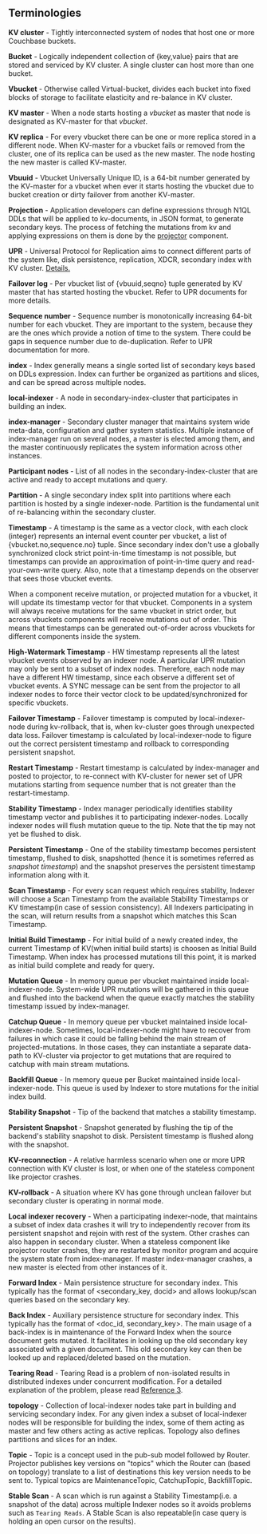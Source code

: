 ## Terminologies

**KV cluster** - Tightly interconnected system of nodes that host one or more
Couchbase buckets.

**Bucket** - Logically independent collection of {key,value} pairs that are
stored and serviced by KV cluster. A single cluster can host more than one
bucket.

**Vbucket** - Otherwise called Virtual-bucket, divides each bucket into fixed
blocks of storage to facilitate elasticity and re-balance in KV cluster.

**KV master** - When a node starts hosting a _vbucket_ as master that node is
designated as KV-master for that _vbucket_.

**KV replica** - For every vbucket there can be one or more replica stored in
a different node. When KV-master for a vbucket fails or removed from the
cluster, one of its replica can be used as the new master. The node hosting the
new master is called KV-master.

**Vbuuid** - Vbucket Universally Unique ID, is a 64-bit number generated by the
KV-master for a vbucket when ever it starts hosting the vbucket due to bucket
creation or dirty failover from another KV-master.

**Projection** - Application developers can define expressions through N1QL
DDLs that will be applied to kv-documents, in JSON format, to generate
secondary keys. The process of fetching the mutations from kv and applying
expressions on them is done by the [projector](projector.md) component.

**UPR** - Universal Protocol for Replication aims to connect different parts
of the system like, disk persistence, replication, XDCR, secondary index with
KV cluster.
[Details.](https://github.com/couchbaselabs/cbupr/blob/master/overview.md)

**Failover log** - Per vbucket list of {vbuuid,seqno} tuple generated by KV
master that has started hosting the vbucket. Refer to UPR documents for more
details.

**Sequence number** - Sequence number is monotonically increasing 64-bit
number for each vbucket. They are important to the system, because they are
the ones which provide a notion of time to the system. There could be gaps in
sequence number due to de-duplication. Refer to UPR documentation for more.

**index** - Index generally means a single sorted list of secondary keys based
on DDLs expression. Index can further be organized as partitions and slices,
and can be spread across multiple nodes.

**local-indexer** - A node in secondary-index-cluster that participates in
building an index.

**index-manager** - Secondary cluster manager that maintains system wide
meta-data, configuration and gather system statistics. Multiple instance of
index-manager run on several nodes, a master is elected among them, and the
master continuously replicates the system information across other instances.

**Participant nodes** - List of all nodes in the secondary-index-cluster that
are active and ready to accept mutations and query.

**Partition** - A single secondary index split into partitions where each
partition is hosted by a single indexer-node. Partition is the fundamental
unit of re-balancing within the secondary cluster.

**Timestamp** - A timestamp is the same as a vector clock, with each clock
(integer) represents an internal event counter per vbucket, a list of
{vbucket.no,sequence.no} tuple. Since secondary index don't use a globally
synchronized clock strict point-in-time timestamp is not possible, but
timestamps can provide an approximation of point-in-time query and
read-your-own-write query. Also, note that a timestamp depends on the observer
that sees those vbucket events.

When a component receive mutation, or projected mutation for a vbucket, it
will update its timestamp vector for that vbucket. Components in a system will
always receive mutations for the same vbucket in strict order, but across
vbuckets components will receive mutations out of order. This means that
timestamps can be generated out-of-order across vbuckets for different
components inside the system.

**High-Watermark Timestamp** - HW timestamp represents all the latest vbucket
events observed by an indexer node. A particular UPR mutation may only be sent
to a subset of index nodes. Therefore, each node may have a different HW
timestamp, since each observe a different set of vbucket events. A SYNC message
can be sent from the projector to all indexer nodes to force their vector clock
to be updated/synchronized for specific vbuckets.

**Failover Timestamp** - Failover timestamp is computed by local-indexer-node
during kv-rollback, that is, when kv-cluster goes through unexpected data loss.
Failover timestamp is calculated by local-indexer-node to figure out the
correct persistent timestamp and rollback to corresponding persistent snapshot.

**Restart Timestamp** - Restart timestamp is calculated by index-manager and
posted to projector, to re-connect with KV-cluster for newer set of UPR
mutations starting from sequence number that is not greater than the
restart-timestamp.

**Stability Timestamp** - Index manager periodically identifies stability
timestamp vector and publishes it to participating indexer-nodes. Locally
indexer nodes will flush mutation queue to the tip. Note that the tip may not
yet be flushed to disk.

**Persistent Timestamp** - One of the stability timestamp becomes persistent
timestamp, flushed to disk, snapshotted (hence it is sometimes referred as
_snapshot timestamp_) and the snapshot preserves the persistent timestamp
information along with it.

**Scan Timestamp** - For every scan request which requires stability,
Indexer will choose a Scan Timestamp from the available Stability Timestamps
or KV timestamp(in case of session consistency). All Indexers participating
in the scan, will return results from a snapshot which matches this Scan
Timestamp.

**Initial Build Timestamp** - For initial build of a newly created index,
the current Timestamp of KV(when initial build starts) is choosen as
Initial Build Timestamp. When index has processed mutations till this point,
it is marked as initial build complete and ready for query.

**Mutation Queue** - In memory queue per vbucket maintained inside
local-indexer-node. System-wide UPR mutations will be gathered in this queue
and flushed into the backend when the queue exactly matches the stability
timestamp issued by index-manager.

**Catchup Queue** - In memory queue per vbucket maintained inside
local-indexer-node. Sometimes, local-indexer-node might have to recover from
failures in which case it could be falling behind the main stream of
projected-mutations. In those cases, they can instantiate a separate data-path
to KV-cluster via projector to get mutations that are required to catchup with
main stream mutations.

**Backfill Queue** - In memory queue per Bucket maintained inside
local-indexer-node. This queue is used by Indexer to store mutations for
the initial index build.

**Stability Snapshot** - Tip of the backend that matches a stability
timestamp.

**Persistent Snapshot** - Snapshot generated by flushing the tip of the
backend's stability snapshot to disk. Persistent timestamp is flushed along
with the snapshot.

**KV-reconnection** - A relative harmless scenario when one or more UPR
connection with KV cluster is lost, or when one of the stateless component
like projector crashes.

**KV-rollback** - A situation where KV has gone through unclean failover but
secondary cluster is operating in normal mode.

**Local indexer recovery** - When a participating indexer-node, that maintains
a subset of index data crashes it will try to independently recover from its
persistent snapshot and rejoin with rest of the system. Other crashes can also
happen in secondary cluster. When a stateless component like projector router
crashes, they are restarted by monitor program and acquire the system state
from index-manager. If master index-manager crashes, a new master is elected
from other instances of it.

**Forward Index** - Main persistence structure for secondary index. This typically
has the format of <secondary_key, docid> and allows lookup/scan queries based on the
secondary key.

**Back Index** - Auxiliary persistence structure for secondary index. This typically
has the format of <doc_id, secondary_key>. The main usage of a back-index is in
maintenance of the Forward Index when the source document gets mutated. It facilitates
in looking up the old secondary key associated with a given document. This old secondary
key can then be looked up and replaced/deleted based on the mutation.

**Tearing Read** - Tearing Read is a problem of non-isolated results in distributed indexes
under concurrent modification. For a detailed explanation of the problem, please read
[Reference 3](https://docs.google.com/document/d/1Y_aXMUBzEvLf8PO8CJYv5eYiQmKsNYzMr6Fq30Cl6xg/edit#heading=h.phqy8trsrvu4).

**topology** - Collection of local-indexer nodes take part in building and
servicing secondary index. For any given index a subset of local-indexer nodes
will be responsible for building the index, some of them acting as master and
few others acting as active replicas. Topology also defines partitions and
slices for an index.

**Topic** - Topic is a concept used in the pub-sub model followed by Router.
Projector publishes key versions on "topics" which the Router can (based on topology)
translate to a list of destinations this key version needs to be sent to.
Typical topics are MaintenanceTopic, CatchupTopic, BackfillTopic.

**Stable Scan** - A scan which is run against a Stability Timestamp(i.e. a
snapshot of the data) across multiple Indexer nodes so it avoids problems
such as `Tearing Reads`.  A Stable Scan is also repeatable(in case query is
holding an open cursor on the results).
